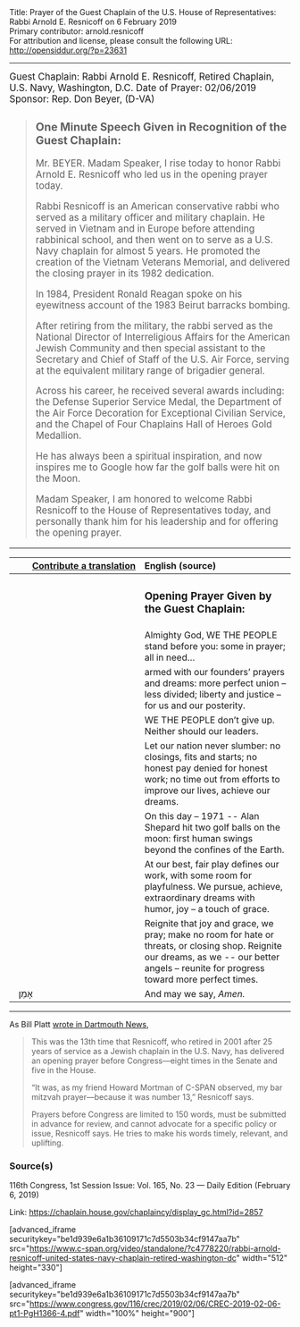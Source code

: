 <html>
<head></head>
<body>
Title: Prayer of the Guest Chaplain of the U.S. House of Representatives: Rabbi Arnold E. Resnicoff on 6 February 2019<br />
Primary contributor: arnold.resnicoff<br />
For attribution and license, please consult the following URL: <a href="http://opensiddur.org/?p=23631">http://opensiddur.org/?p=23631</a>
<p />
<hr />

<div class="english" style="font-size: 1.2em;">
Guest Chaplain: Rabbi Arnold E. Resnicoff, Retired Chaplain, U.S. Navy, Washington, D.C.
Date of Prayer: 02/06/2019
Sponsor: Rep. Don Beyer, (D-VA)

<blockquote>
<h3>One Minute Speech Given in Recognition of the Guest Chaplain:</h3>

Mr. BEYER. Madam Speaker, I rise today to honor Rabbi Arnold E. Resnicoff who led us in the opening prayer today.

Rabbi Resnicoff is an American conservative rabbi who served as a military officer and military chaplain. He served in Vietnam and in Europe before attending rabbinical school, and then went on to serve as a U.S. Navy chaplain for almost 5 years. He promoted the creation of the Vietnam Veterans Memorial, and delivered the closing prayer in its 1982 dedication.

In 1984, President Ronald Reagan spoke on his eyewitness account of the 1983 Beirut barracks bombing.

After retiring from the military, the rabbi served as the National Director of Interreligious Affairs for the American Jewish Community and then special assistant to the Secretary and Chief of Staff of the U.S. Air Force, serving at the equivalent military range of brigadier general.

Across his career, he received several awards including: the Defense Superior Service Medal, the Department of the Air Force Decoration for Exceptional Civilian Service, and the Chapel of Four Chaplains Hall of Heroes Gold Medallion.

He has always been a spiritual inspiration, and now inspires me to Google how far the golf balls were hit on the Moon.

Madam Speaker, I am honored to welcome Rabbi Resnicoff to the House of Representatives today, and personally thank him for his leadership and for offering the opening prayer.
</blockquote>
</div>
<hr />

<table style="margin-left: auto;margin-right: auto;" class="draggable">
<thead><tr><th id="x" style="text-align: right;"><a href="/contributing/upload/">Contribute a translation</a></th><th style="text-align: left;">English (source)</th></tr></thead>
<tbody>
<tr><td style="vertical-align:top;" width="46%">
<div class="liturgy"><span lang="he">

</span></div></td>
 
<td style="vertical-align:top;" width="53%">
<div class="english">
<h3>Opening Prayer Given by the Guest Chaplain:</h3>
</div></td></tr>


<tr><td style="vertical-align:top;" width="46%">
<div class="liturgy"><span lang="he">

</span></div></td>
 
<td style="vertical-align:top;" width="53%">
<div class="english">
Almighty God,
WE THE PEOPLE stand before you:
some in prayer; all in need…
</div></td></tr>


<tr><td style="vertical-align:top;" width="46%">
<div class="liturgy"><span lang="he">

</span></div></td>
 
<td style="vertical-align:top;" width="53%">
<div class="english">
armed with our founders’ prayers and dreams:
more perfect union – less divided;
liberty and justice – for us and our posterity.
</div></td></tr>


<tr><td style="vertical-align:top;" width="46%">
<div class="liturgy"><span lang="he">

</span></div></td>
 
<td style="vertical-align:top;" width="53%">
<div class="english">
WE THE PEOPLE don’t give up.
Neither should our leaders.
</div></td></tr>


<tr><td style="vertical-align:top;" width="46%">
<div class="liturgy"><span lang="he">

</span></div></td>
 
<td style="vertical-align:top;" width="53%">
<div class="english">
Let our nation never slumber:
no closings, fits and starts;
no honest pay denied for honest work;
no time out from efforts to improve our lives,
achieve our dreams.
</div></td></tr>


<tr><td style="vertical-align:top;" width="46%">
<div class="liturgy"><span lang="he">

</span></div></td>
 
<td style="vertical-align:top;" width="53%">
<div class="english">
On this day – 1971 --
Alan Shepard hit two golf balls on the moon:
first human swings beyond the confines of the Earth.
</div></td></tr>


<tr><td style="vertical-align:top;" width="46%">
<div class="liturgy"><span lang="he">

</span></div></td>
 
<td style="vertical-align:top;" width="53%">
<div class="english">
At our best, 
fair play defines our work,
with some room for playfulness.
We pursue, achieve, extraordinary dreams
with humor, joy – a touch of grace.
</div></td></tr>


<tr><td style="vertical-align:top;" width="46%">
<div class="liturgy"><span lang="he">

</span></div></td>
 
<td style="vertical-align:top;" width="53%">
<div class="english">
Reignite that joy and grace, we pray;
make no room for hate or threats,
or closing shop.
Reignite our dreams,
as we -- our better angels – 
reunite for progress
toward more perfect times.
</div></td></tr>


<tr><td style="vertical-align:top;" width="46%">
<div class="liturgy"><span lang="he">
&nbsp;
אָמֵן׃
</span></div></td>
 
<td style="vertical-align:top;" width="53%">
<div class="english">
And may we say, 
<em>Amen.</em>
</div></td></tr>
</tbody></table>

<hr />

As Bill Platt <a href="https://news.dartmouth.edu/news/2019/02/rabbi-arnold-resnicoff-68-delivers-opening-prayer-us-house">wrote in Dartmouth News</a>, 

<blockquote>This was the 13th time that Resnicoff, who retired in 2001 after 25 years of service as a Jewish chaplain in the U.S. Navy, has delivered an opening prayer before Congress—eight times in the Senate and five in the House. 

“It was, as my friend Howard Mortman of C-SPAN observed, my bar mitzvah prayer—because it was number 13,” Resnicoff says.

Prayers before Congress are limited to 150 words, must be submitted in advance for review, and cannot advocate for a specific policy or issue, Resnicoff says. He tries to make his words timely, relevant, and uplifting.</blockquote>



<h3>Source(s)</h3>

116th Congress, 1st Session
Issue: Vol. 165, No. 23 — Daily Edition (February 6, 2019)

Link: <a href="https://chaplain.house.gov/chaplaincy/display_gc.html?id=2857">https://chaplain.house.gov/chaplaincy/display_gc.html?id=2857</a>

[advanced_iframe securitykey="be1d939e6a1b36109171c7d5503b34cf9147aa7b" src="https://www.c-span.org/video/standalone/?c4778220/rabbi-arnold-resnicoff-united-states-navy-chaplain-retired-washington-dc" width="512" height="330"]

[advanced_iframe securitykey="be1d939e6a1b36109171c7d5503b34cf9147aa7b" src="https://www.congress.gov/116/crec/2019/02/06/CREC-2019-02-06-pt1-PgH1366-4.pdf" width="100%" height="900"]

</body>
</html>
